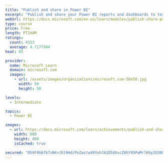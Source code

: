 ```yaml
---
title: "Publish and share in Power BI"
excerpt: "Publish and share your Power BI reports and dashboards to teammates in your organization or to everyone on the web."
webUrl: https://docs.microsoft.com/en-us/learn/modules/publish-share-power-bi/
type: course
price: Free
length: PT1H4M
ratings:
  count: 4153
  average: 4.7177944
heat: 65

provider:
  name: Microsoft Learn
  domain: microsoft.com
  images:
    - url: /assets/images/organizations/microsoft.com-50x50.jpg
      width: 50
      height: 50

levels:
  - Intermediate

topics:
  - Power BI

images:
  - url: https://docs.microsoft.com/learn/achievements/publish-and-share-with-power-bi-desktop-social.png
    width: 800
    height: 400
    isCached: true

secured: "DhVF9G6fb7sNX+Jbl9Hd/PoZwstwX0YohJA1D5UXxcZ0hY95PwMrlK6y2U30Peob/SP5NBVozqXntiiyXlCMrMGLRVAQ0nno8sgN/Db1fUw7O0ge62so2Gnxye00eBrYTb04Lh+OD5eitf80KqpMT8LCEoxeZF9lcTwdUlFVKn1xuMA+AHdtCV/rMi7olX77rBcCqrE2ci0t5N0mqbqELzbwixg/DxUq13XPcNZmyEbiwd5OrfNwNeTRb8sT7RVAHNiUyVwx82cbzgui7U+OPqAL9lrbu/K4mJlwsLKwzkwZrh+o98fd/JQ9zsE1e28HOwO78vqpK2eLaf3rpCKWXt1t+EjV8F3Zym/o77/TB3RQtQWAdf3J2B5JSvNuPaNYOHC3Z4Bjssf0AvI3B2i2f0cHtpsm2KJYHBTbNTf01sE=;ypnNKr6VmW1GhJ3h2epD0w=="
---
```


